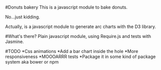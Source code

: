 #Donuts bakery
This is a javascript module to bake donuts.

No...just kidding.

Actually, is a javascript module to generate arc charts with the D3 library.

#What's there?
Plain javascript module, using Require.js and tests with Jasmine.

#TODO
*Css animations
*Add a bar chart inside the hole
*More responsiveness
*MOOOARRR tests
*Package it in some kind of package system aka bower or npm
